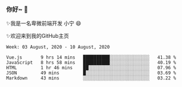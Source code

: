 ### 你好~  👋

✨我是一名卑微前端开发 小宁 😄

✨欢迎来到我的GitHub主页
<!--
**7148505/7148505** is a ✨ _special_ ✨ repository because its `README.md` (this file) appears on your GitHub profile.

Here are some ideas to get you started:

- 🔭 I’m currently working on ...
- 🌱 I’m currently learning ...
- 👯 I’m looking to collaborate on ...
- 🤔 I’m looking for help with ...
- 💬 Ask me about ...
- 📫 How to reach me: ...
- 😄 Pronouns: ...
- ⚡ Fun fact: ...
-->

<!--START_SECTION:waka-->
```text
Week: 03 August, 2020 - 10 August, 2020

Vue.js       9 hrs 14 mins   ██████████░░░░░░░░░░░░░░░   41.38 % 
JavaScript   8 hrs 58 mins   ██████████░░░░░░░░░░░░░░░   40.19 % 
HTML         1 hr 46 mins    ██░░░░░░░░░░░░░░░░░░░░░░░   07.96 % 
JSON         49 mins         █░░░░░░░░░░░░░░░░░░░░░░░░   03.69 % 
Markdown     43 mins         ░░░░░░░░░░░░░░░░░░░░░░░░░   03.22 %
```
<!--END_SECTION:waka-->